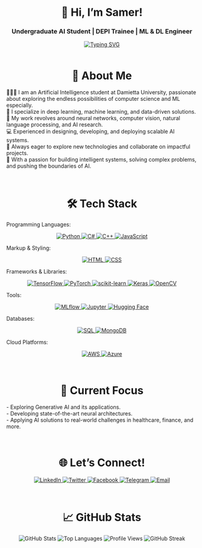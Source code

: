<div align="center">
  <h1>👋 Hi, I’m Samer!</h1>
  <h3>Undergraduate AI Student | DEPI Trainee | ML & DL Engineer</h3>
  <a href="https://git.io/typing-svg"><img src="https://readme-typing-svg.demolab.com?font=Fira+Code&weight=900&size=32&duration=4900&pause=901&color=F4478E&center=true&width=435&lines=Machine+Learning+Engineer+%F0%9F%91%A8%F0%9F%8F%BC%E2%80%8D%F0%9F%92%BB;Deep+Learning+Engineer+%F0%9F%A7%A0;Computer+Vision+Specialist+%F0%9F%91%80" alt="Typing SVG" /></a>
</div>
<br>
<div align="center">
  <h1>🌟 About Me</h1>
</div>

<p>
👨🏼‍💻 I am an Artificial Intelligence student at Damietta University, passionate about exploring the endless possibilities of computer science and ML especially.<br>
🧠 I specialize in deep learning, machine learning, and data-driven solutions.<br>
🔬 My work revolves around neural networks, computer vision, natural language processing, and AI research.<br>
💻 Experienced in designing, developing, and deploying scalable AI systems.<br>
🚀 Always eager to explore new technologies and collaborate on impactful projects.<br>
🤖 With a passion for building intelligent systems, solving complex problems, and pushing the boundaries of AI.<br> 
</p>
<br>

<div align="center">
  <h1>🛠️ Tech Stack</h1>
</div>

Programming Languages:
<p align="center">
  <!-- Programming Languages -->
  <a href="#">
    <img src="https://img.shields.io/badge/Python-3776AB?style=for-the-badge&logo=python&logoColor=white" alt="Python">
  </a>
  <a href="#">
    <img src="https://img.shields.io/badge/C%23-239120?style=for-the-badge&logo=c-sharp&logoColor=white" alt="C#">
  </a>
  <a href="#">
    <img src="https://img.shields.io/badge/C++-00599C?style=for-the-badge&logo=cplusplus&logoColor=white" alt="C++">
  </a>
  <a href="#">
    <img src="https://img.shields.io/badge/JavaScript-F7DF1E?style=for-the-badge&logo=javascript&logoColor=black" alt="JavaScript">
  </a>
</p>

Markup & Styling:
<p align="center">
  <!-- Markup & Styling -->
  <a href="#">
    <img src="https://img.shields.io/badge/HTML-E34F26?style=for-the-badge&logo=html5&logoColor=white" alt="HTML">
  </a>
  <a href="#">
    <img src="https://img.shields.io/badge/CSS3-1572B6?style=for-the-badge&logo=css3&logoColor=white" alt="CSS">
  </a>
</p>

Frameworks & Libraries:
<p align="center">
  <!-- Frameworks & Libraries -->
  <a href="#">
    <img src="https://img.shields.io/badge/TensorFlow-FF6F00?style=for-the-badge&logo=tensorflow&logoColor=white" alt="TensorFlow">
  </a>
  <a href="#">
    <img src="https://img.shields.io/badge/PyTorch-EE4C2C?style=for-the-badge&logo=pytorch&logoColor=white" alt="PyTorch">
  </a>
  <a href="#">
    <img src="https://img.shields.io/badge/scikit--learn-F7931E?style=for-the-badge&logo=scikit-learn&logoColor=white" alt="scikit-learn">
  </a>
  <a href="#">
    <img src="https://img.shields.io/badge/Keras-D00000?style=for-the-badge&logo=keras&logoColor=white" alt="Keras">
  </a>
  <a href="#">
    <img src="https://img.shields.io/badge/OpenCV-5C3EE8?style=for-the-badge&logo=opencv&logoColor=white" alt="OpenCV">
  </a>
</p>

Tools:
<p align="center">
  <!-- Tools -->
  <a href="#">
    <img src="https://img.shields.io/badge/MLflow-0194E2?style=for-the-badge&logo=mlflow&logoColor=white" alt="MLflow">
  </a>
  <a href="#">
    <img src="https://img.shields.io/badge/Jupyter-F37626?style=for-the-badge&logo=jupyter&logoColor=white" alt="Jupyter">
  </a>
  <a href="#">
    <img src="https://img.shields.io/badge/Hugging%20Face-FFD400?style=for-the-badge&logo=huggingface&logoColor=black" alt="Hugging Face">
  </a>
</p>

Databases:
<p align="center">
  <!-- Databases -->
  <a href="#">
    <img src="https://img.shields.io/badge/SQL-4479A1?style=for-the-badge&logo=mysql&logoColor=white" alt="SQL">
  </a>
  <a href="#">
    <img src="https://img.shields.io/badge/MongoDB-47A248?style=for-the-badge&logo=mongodb&logoColor=white" alt="MongoDB">
  </a>
</p>

Cloud Platforms:
<p align="center">
  <!-- Cloud Platforms -->
  <a href="#">
    <img src="https://img.shields.io/badge/AWS-232F3E?style=for-the-badge&logo=amazon-aws&logoColor=white" alt="AWS">
  </a>
  <a href="#">
    <img src="https://img.shields.io/badge/Azure-0078D4?style=for-the-badge&logo=microsoft-azure&logoColor=white" alt="Azure">
  </a>
</p>
<br>

<div align="center">
  <h1>🔭 Current Focus</h1>
</div>

<p>
- Exploring Generative AI and its applications.<br>
- Developing state-of-the-art neural architectures.<br>
- Applying AI solutions to real-world challenges in healthcare, finance, and more.<br>
</p>
<br>

<div align="center">
  <h1>🌐 Let’s Connect!</h1>
</div>

<p align="center">
  <a href="https://www.linkedin.com/in/samer219wael/">
    <img src="https://img.shields.io/badge/-LinkedIn-0A66C2?logo=linkedin&logoColor=white" alt="LinkedIn">
  </a>
  <a href="https://x.com/SamerWael219">
    <img src="https://img.shields.io/badge/-Twitter-1DA1F2?logo=twitter&logoColor=white" alt="Twitter">
  </a>
  <a href="https://www.facebook.com/SamerWael219">
    <img src="https://img.shields.io/badge/-Facebook-1877F2?logo=facebook&logoColor=white" alt="Facebook">
  </a>
  <a href="https://t.me/Samo_219">
    <img src="https://img.shields.io/badge/-Telegram-26A5E4?logo=telegram&logoColor=white" alt="Telegram">
  </a>
  <a href="mailto:samer.wael.2003@gmail.com">
    <img src="https://img.shields.io/badge/-Email-D14836?logo=gmail&logoColor=white" alt="Email">
  </a>
</p>
<br>

<div align="center">
  <h1>📈 GitHub Stats</h1>
</div>

<div align="center">
  <!-- GitHub Stats -->
  <img src="https://github-readme-stats.vercel.app/api?username=SamerWaelElbehidy&show_icons=true&theme=radical" alt="GitHub Stats">
  
  <!-- Top Languages -->
  <img src="https://github-readme-stats.vercel.app/api/top-langs/?username=SamerWaelElbehidy&layout=compact&theme=radical" alt="Top Languages">
  
  <!-- Profile Views -->
  <img src="https://komarev.com/ghpvc/?username=SamerWaelElbehidy&style=flat-square&color=blue" alt="Profile Views">
  
  <!-- GitHub Contributions -->
  <img src="https://github-readme-streak-stats.herokuapp.com?user=SamerWaelElbehidy&theme=radical&hide_border=true&date_format=M%20j%5B%2C%20Y%5D" alt="GitHub Streak">
</div>

